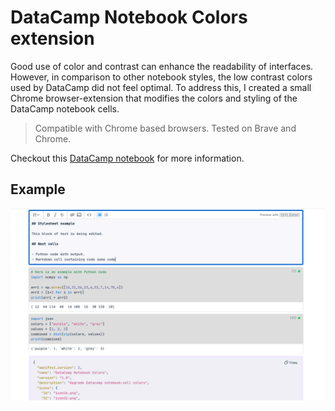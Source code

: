 # DataCamp Notebook Colors extension

Good use of color and contrast can enhance the readability of interfaces. However, in comparison to other notebook styles, the low contrast colors used by DataCamp did not feel optimal. To address this, I created a small Chrome browser-extension that modifies the colors and styling of the DataCamp notebook cells.

> Compatible with Chrome based browsers. Tested on Brave and Chrome.

Checkout this [DataCamp notebook](https://app.datacamp.com/workspace/w/5b0ad017-201c-490c-b40e-5169e02cad9e) for more information.

## Example

![Screenshot](/screenshot.png)
